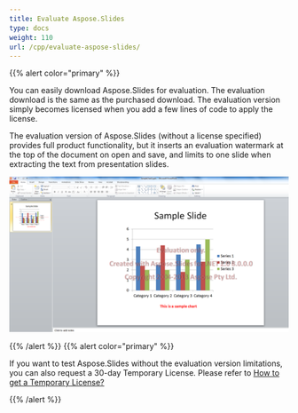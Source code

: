 ```yaml
---
title: Evaluate Aspose.Slides
type: docs
weight: 110
url: /cpp/evaluate-aspose-slides/
---
```


{{% alert color="primary" %}} 

You can easily download Aspose.Slides for evaluation. The evaluation download is the same as the purchased download. The evaluation version simply becomes licensed when you add a few lines of code to apply the license.

The evaluation version of Aspose.Slides (without a license specified) provides full product functionality, but it inserts an evaluation watermark at the top of the document on open and save, and limits to one slide when extracting the text from presentation slides.


![todo:image_alt_text](Evaluate-Aspose.Slides-001.png)

{{% /alert %}} {{% alert color="primary" %}} 

If you want to test Aspose.Slides without the evaluation version limitations, you can also request a 30-day Temporary License. Please refer to [How to get a Temporary License?](http://www.aspose.com/corporate/purchase/faqs/temporary-license.aspx)

{{% /alert %}}
